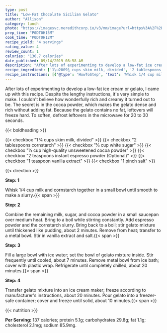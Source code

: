 ```yaml
---
type: post
title: "Low-Fat Chocolate Sicilian Gelato"
author: "Allison"
category: lunch
photo: "https://imagesvc.meredithcorp.io/v3/mm/image?url=https%3A%2F%2Fimages.media-allrecipes.com%2Fuserphotos%2F6345873.jpg"
prep_time: "P0DT0H15M"
cook_time: "P0DT0H12M"
recipe_yield: "4 servings"
rating_value: 4
review_count: 1
calories: "136.7 calories"
date_published: 09/14/2019 08:58 AM
description: "After lots of experimenting to develop a low-fat ice cream or gelato, I came up with this recipe. Despite the lengthy instructions, it's very simple to make. I couldn't believe how wonderfully rich and creamy it turned out to be. The secret is in the cocoa powder, which makes the gelato dense and rich without adding fat. Because the gelato contains no fat, leftovers will freeze hard. To soften, defrost leftovers in the microwave for 20 to 30 seconds."
recipe_ingredient: ['1\u2009¾ cups skim milk, divided', '2 tablespoons cornstarch', '⅓ cup white sugar', '⅓ cup high-quality unsweetened cocoa powder', '2 teaspoons instant espresso powder', '1 teaspoon vanilla extract', '1 pinch salt']
recipe_instructions: [{'@type': 'HowToStep', 'text': 'Whisk 1/4 cup milk and cornstarch together in a small bowl until smooth to make a slurry.\n'}, {'@type': 'HowToStep', 'text': 'Combine the remaining milk, sugar, and cocoa powder in a small saucepan over medium heat. Bring to a boil while stirring constantly. Add espresso powder and the cornstarch slurry. Bring back to a boil; stir gelato mixture until thickened like pudding, about 2 minutes. Remove from heat; transfer to a metal bowl. Stir in vanilla extract and salt.\n'}, {'@type': 'HowToStep', 'text': 'Fill a large bowl with ice water; set the bowl of gelato mixture inside. Stir frequently until cooled, about 7 minutes. Remove metal bowl from ice bath; cover with plastic wrap. Refrigerate until completely chilled, about 20 minutes.\n'}, {'@type': 'HowToStep', 'text': "Transfer gelato mixture into an ice cream maker; freeze according to manufacturer's instructions, about 20 minutes. Pour gelato into a freezer-safe container; cover and freeze until solid, about 10 minutes.\n"}]
---
```


After lots of experimenting to develop a low-fat ice cream or gelato, I came up with this recipe. Despite the lengthy instructions, it's very simple to make. I couldn't believe how wonderfully rich and creamy it turned out to be. The secret is in the cocoa powder, which makes the gelato dense and rich without adding fat. Because the gelato contains no fat, leftovers will freeze hard. To soften, defrost leftovers in the microwave for 20 to 30 seconds. 

{{< boldheading >}}

{{< checkbox "1 ¾ cups skim milk, divided" >}}
{{< checkbox "2 tablespoons cornstarch" >}}
{{< checkbox "⅓ cup white sugar" >}}
{{< checkbox "⅓ cup high-quality unsweetened cocoa powder" >}}
{{< checkbox "2 teaspoons instant espresso powder  (Optional)" >}}
{{< checkbox "1 teaspoon vanilla extract" >}}
{{< checkbox "1 pinch salt" >}}


{{< direction >}}

**Step: 1**

Whisk 1/4 cup milk and cornstarch together in a small bowl until smooth to make a slurry.{{< span >}}

**Step: 2**

Combine the remaining milk, sugar, and cocoa powder in a small saucepan over medium heat. Bring to a boil while stirring constantly. Add espresso powder and the cornstarch slurry. Bring back to a boil; stir gelato mixture until thickened like pudding, about 2 minutes. Remove from heat; transfer to a metal bowl. Stir in vanilla extract and salt.{{< span >}}

**Step: 3**

Fill a large bowl with ice water; set the bowl of gelato mixture inside. Stir frequently until cooled, about 7 minutes. Remove metal bowl from ice bath; cover with plastic wrap. Refrigerate until completely chilled, about 20 minutes.{{< span >}}

**Step: 4**

Transfer gelato mixture into an ice cream maker; freeze according to manufacturer's instructions, about 20 minutes. Pour gelato into a freezer-safe container; cover and freeze until solid, about 10 minutes.{{< span >}}

{{< nutrition >}}

**Per Serving:** 137 calories; protein 5.1g; carbohydrates 29.8g; fat 1.1g; cholesterol 2.1mg; sodium 85.9mg.